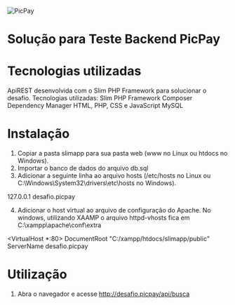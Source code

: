 ![PicPay](https://imgur.com/a/8ZtZI)

# Solução para Teste Backend PicPay

# Tecnologias utilizadas

ApiREST desenvolvida com o Slim PHP Framework para solucionar o desafio.
Tecnologias utilizadas:
Slim PHP Framework
Composer Dependency Manager
HTML, PHP, CSS e JavaScript
MySQL

# Instalação

1) Copiar a pasta slimapp para sua pasta web (www no Linux ou htdocs no Windows).
2) Importar o banco de dados do arquivo db.sql
3) Adicionar a seguinte linha ao arquivo hosts (/etc/hosts no Linux ou C:\Windows\System32\drivers\etc\hosts no Windows).

127.0.0.1 desafio.picpay

4) Adicionar o host virtual ao arquivo de configuração do Apache. No windows, utilizando XAAMP o arquivo httpd-vhosts fica em C:\xampp\apache\conf\extra

<VirtualHost *:80>
    DocumentRoot "C:/xampp/htdocs/slimapp/public"
    ServerName desafio.picpay
</VirtualHost>

# Utilização

1) Abra o navegador e acesse http://desafio.picpay/api/busca
